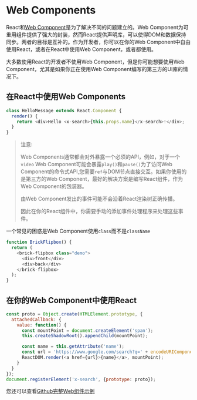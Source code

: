 # Web Components

React和[Web Component](https://developer.mozilla.org/en-US/docs/Web/Web_Components)是为了解决不同的问题建立的。Web Component为可重用组件提供了强大的封装，然而React提供声明库，可以使得DOM和数据保持同步。两者的目标是互补的。作为开发者，你可以在你的Web Component中自由使用React，或者在React中使用Web Component，或者都使用。

大多数使用React的开发者不使用Web Component，但是你可能想要使用Web Component，尤其是如果你正在使用Web Component编写的第三方的UI库的情况下。

## 在React中使用Web Components

```javascript
class HelloMessage extends React.Component {
  render() {
    return <div>Hello <x-search>{this.props.name}</x-search>!</div>;
  }
}
```

> 注意:
>
> Web Components通常都会对外暴露一个必须的API，例如，对于一个`video` Web Component可能会暴露`play()`和`pause()`为了访问Web Component的命令式API,您需要`ref`与DOM节点直接交互。如果你使用的是第三方的Web Component，最好的解决方案是编写React组件，作为Web Component的包装器。
>
> 由Web Component发出的事件可能不会沿着React渲染树正确传播。
>
> 因此在你的React组件中，你需要手动的添加事件处理程序来处理这些事件。

一个常见的困惑是Web Component使用`class`而不是`className`

```javascript
function BrickFlipbox() {
  return (
    <brick-flipbox class="demo">
      <div>front</div>
      <div>back</div>
    </brick-flipbox>
  );
}
```

## 在你的Web Component中使用React

```javascript
const proto = Object.create(HTMLElement.prototype, {
  attachedCallback: {
    value: function() {
      const mountPoint = document.createElement('span');
      this.createShadowRoot().appendChild(mountPoint);

      const name = this.getAttribute('name');
      const url = 'https://www.google.com/search?q=' + encodeURIComponent(name);
      ReactDOM.render(<a href={url}>{name}</a>, mountPoint);
    }
  }
});
document.registerElement('x-search', {prototype: proto});
```
您还可以查看[Github完整Web组件示例](https://github.com/facebook/react/tree/master/examples/webcomponents)
